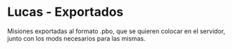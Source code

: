 Lucas - Exportados
===============

Misiones exportadas al formato .pbo, que se quieren colocar en el servidor, junto con los mods necesarios para las mismas.
